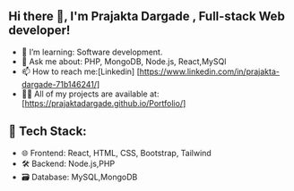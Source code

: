 ## Hi there 👋, I'm Prajakta Dargade , Full-stack Web developer!
- 🌱 I’m learning: Software development.
- 💬 Ask me about: PHP, MongoDB, Node.js, React,MySQl
- 📫 How to reach me:[Linkedin] [https://www.linkedin.com/in/prajakta-dargade-71b146241/]
- 👨‍💻 All of my projects are available at: [https://prajaktadargade.github.io/Portfolio/]

## 🚀 Tech Stack:
- 🌐 Frontend: React, HTML, CSS, Bootstrap, Tailwind
- 🛠 Backend: Node.js,PHP
- 🗃️ Database: MySQL,MongoDB

<!--
**PrajaktaDargade/PrajaktaDargade** is a ✨ _special_ ✨ repository because its `README.md` (this file) appears on your GitHub profile.

Here are some ideas to get you started:

- 🔭 I’m currently working at Trupoint IT & Consultancy Pvt. Ltd.
- 🌱 I’m currently learning ...
- 👯 I’m looking to collaborate on ...
- 🤔 I’m looking for help with ...
- 💬 Ask me about ...
- 📫 How to reach me: ...
- 😄 Pronouns: ...
- ⚡ Fun fact: ...
-->

